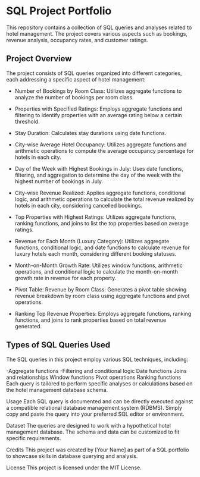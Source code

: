# SQL Project Portfolio
This repository contains a collection of SQL queries and analyses related to hotel management. The project covers various aspects such as bookings, revenue analysis, occupancy rates, and customer ratings.

## Project Overview
The project consists of SQL queries organized into different categories, each addressing a specific aspect of hotel management:

* Number of Bookings by Room Class: Utilizes aggregate functions to analyze the number of bookings per room class.

* Properties with Specified Ratings: Employs aggregate functions and filtering to identify properties with an average rating below a certain threshold.

* Stay Duration: Calculates stay durations using date functions.

* City-wise Average Hotel Occupancy: Utilizes aggregate functions and arithmetic operations to compute the average occupancy percentage for hotels in each city.

* Day of the Week with Highest Bookings in July: Uses date functions, filtering, and aggregation to determine the day of the week with the highest number of bookings in July.

* City-wise Revenue Realized: Applies aggregate functions, conditional logic, and arithmetic operations to calculate the total revenue realized by hotels in each city, considering cancelled bookings.

* Top Properties with Highest Ratings: Utilizes aggregate functions, ranking functions, and joins to list the top properties based on average ratings.

* Revenue for Each Month (Luxury Category): Utilizes aggregate functions, conditional logic, and date functions to calculate revenue for luxury hotels each month, considering different booking statuses.

* Month-on-Month Growth Rate: Utilizes window functions, arithmetic operations, and conditional logic to calculate the month-on-month growth rate in revenue for each property.

* Pivot Table: Revenue by Room Class: Generates a pivot table showing revenue breakdown by room class using aggregate functions and pivot operations.

* Ranking Top Revenue Properties: Employs aggregate functions, ranking functions, and joins to rank properties based on total revenue generated.

## Types of SQL Queries Used
The SQL queries in this project employ various SQL techniques, including:

-Aggregate functions
-Filtering and conditional logic
Date functions
Joins and relationships
Window functions
Pivot operations
Ranking functions
Each query is tailored to perform specific analyses or calculations based on the hotel management database schema.

Usage
Each SQL query is documented and can be directly executed against a compatible relational database management system (RDBMS). Simply copy and paste the query into your preferred SQL editor or environment.

Dataset
The queries are designed to work with a hypothetical hotel management database. The schema and data can be customized to fit specific requirements.

Credits
This project was created by [Your Name] as part of a SQL portfolio to showcase skills in database querying and analysis.

License
This project is licensed under the MIT License.
